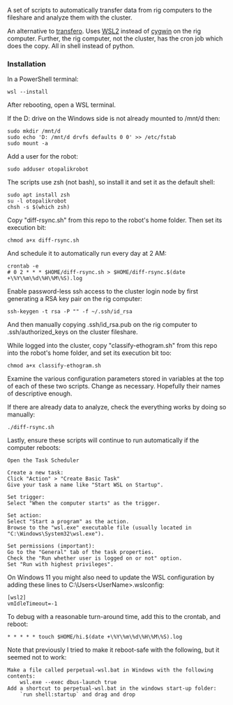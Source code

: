 A set of scripts to automatically transfer data from rig computers to the
fileshare and analyze them with the cluster.

An alternative to [transfero](https://github.com/JaneliaSciComp/transfero).
Uses [WSL2](https://learn.microsoft.com/en-us/windows/wsl/) instead of
[cygwin](https://www.cygwin.com/) on the rig computer.  Further, the rig
computer, not the cluster, has the cron job which does the copy.  All in shell
instead of python.

### Installation ###

In a PowerShell terminal:

    wsl --install

After rebooting, open a WSL terminal.

If the D: drive on the Windows side is not already mounted to /mnt/d then:

    sudo mkdir /mnt/d
    sudo echo 'D: /mnt/d drvfs defaults 0 0' >> /etc/fstab
    sudo mount -a

Add a user for the robot:

    sudo adduser otopalikrobot

The scripts use zsh (not bash), so install it and set it as the default shell:

    sudo apt install zsh
    su -l otopalikrobot
    chsh -s $(which zsh)

Copy "diff-rsync.sh" from this repo to the robot's home folder.  Then set its
execution bit:

    chmod a+x diff-rsync.sh

And schedule it to automatically run every day at 2 AM:

    crontab -e
    # 0 2 * * * $HOME/diff-rsync.sh > $HOME/diff-rsync.$(date +\%Y\%m\%d\%H\%M\%S).log

Enable password-less ssh access to the cluster login node by first generating a
RSA key pair on the rig computer:

    ssh-keygen -t rsa -P "" -f ~/.ssh/id_rsa

And then manually copying .ssh/id_rsa.pub on the rig computer to
.ssh/authorized_keys on the cluster fileshare.

While logged into the cluster, copy "classify-ethogram.sh" from this repo into
the robot's home folder, and set its execution bit too:

    chmod a+x classify-ethogram.sh

Examine the various configuration parameters stored in variables at the top of
each of these two scripts.  Change as necessary.  Hopefully their names of
descriptive enough.

If there are already data to analyze, check the everything works by doing so
manually:

    ./diff-rsync.sh

Lastly, ensure these scripts will continue to run automatically if the computer
reboots:

    Open the Task Scheduler

    Create a new task:
    Click "Action" > "Create Basic Task"
    Give your task a name like "Start WSL on Startup". 

    Set trigger:
    Select "When the computer starts" as the trigger. 

    Set action:
    Select "Start a program" as the action. 
    Browse to the "wsl.exe" executable file (usually located in "C:\Windows\System32\wsl.exe"). 

    Set permissions (important):
    Go to the "General" tab of the task properties. 
    Check the "Run whether user is logged on or not" option. 
    Set "Run with highest privileges". 

On Windows 11 you might also need to update the WSL configuration by adding
these lines to C:\Users\<UserName>\.wslconfig:

    [wsl2]
    vmIdleTimeout=-1

To debug with a reasonable turn-around time, add this to the crontab, and reboot:

	* * * * * touch $HOME/hi.$(date +\%Y\%m\%d\%H\%M\%S).log

Note that previously I tried to make it reboot-safe with the following, but it
seemed not to work:

	Make a file called perpetual-wsl.bat in Windows with the following contents:
		wsl.exe --exec dbus-launch true
	Add a shortcut to perpetual-wsl.bat in the windows start-up folder:
		`run shell:startup` and drag and drop
